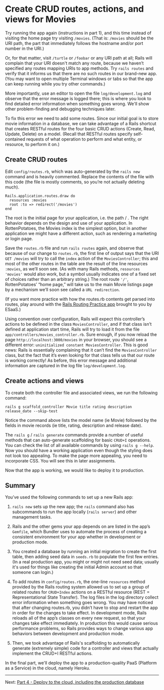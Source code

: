 # Create CRUD routes, actions, and views for Movies
Try running the app again (instructions in part 1), and this time instead of visiting the home page try visiting `/movies`.  (That is: `/movies` should be the URI path, the part that immediately follows the hostname and/or port number in the URI.)

Or, for that matter, visit `/turtle` or `/foobar` or any URI path at all; Rails will complain that your URI doesn't match any route, because we haven’t specified any routes mapping URIs to app methods. Try `rails routes` and verify that it informs us that there are no such routes in our brand-new app. (You may want to open multiple Terminal windows or tabs so that the app can keep running while you try other commands.)

More importantly, use an editor to open the file `log/development.log` and observe that the error message is logged there; this is where you look to find detailed error information when something goes wrong.  We'll show other problem-finding and debugging techniques later.

To fix this error we need to add some routes. Since our initial goal is to store movie information in a database, we can take advantage of a Rails shortcut that creates RESTful routes for the four basic CRUD actions  (Create, Read, Update, Delete) on a model. (Recall that RESTful routes specify self-contained requests of what operation to perform and what entity, or resource, to perform it on.)

## Create CRUD routes

Edit `config/routes.rb`, which was auto-generated by the `rails new` command and is heavily commented. Replace the contents of the file with this code (the file is mostly comments, so you’re not actually deleting much).
```
Rails.application.routes.draw do
  resources :movies
  root :to => redirect('/movies')
end
```

The root is the initial page for your application, i.e. the path / . The right behavior depends on the design and use of your application. In RottenPotatoes, the Movies index is the simplest option, but in another application we might have a different action, such as rendering a marketing or login page.

Save the `routes.rb` file and run `rails routes` again, and observe that because of our change to `routes.rb`, the first line of output says that the URI `GET /movies` will try to call the `index` action of the `MoviesController`; this and most of the other routes in the table are the result of the line resources `:movies`, as we’ll soon see.  (As with many Rails methods, `resources 'movies'` would also work, but a symbol usually indicates one of a fixed set of choices rather than an arbitrary string.) The root route `'/'`, RottenPotatoes’ “home page,” will take us to the main Movie listings page by a mechanism we’ll soon see called a `URL redirection`.

(If you want more practice with how the routes.rb contents get parsed into routes, play around with the [Rails Routing Practice app](https://rails-routing-practice.herokuapp.com/) brought to you by ESaaS.)



Using convention over configuration, Rails will expect this controller’s actions to be defined in the class `MoviesController`, and if that class isn’t defined at application start time, Rails will try to load it from the file `app/controllers/movies_controller.rb`. Sure enough, if you now reload the page `http://localhost:3000/movies` in your browser, you should see a different error: `uninitialized constant MoviesController`. This is good news: Rails is essentially complaining that it can’t find the `MoviesController` class, but the fact that it’s even looking for that class tells us that our route is working correctly! As before, this error message and additional information are captured in the log file `log/development.log`.

## Create actions and views

To create both the controller file and associated views, we run the following command:
```
rails g scaffold_controller Movie title rating description release_date --skip-test
```

Notice the command above lists the model name (ie Movie) followed by the fields in movie records (ie title, rating, description and release date).

The `rails g` / `rails generate` commands provide a number of useful methods that can auto-generate scaffolding for basic `CRUD+I` operations. You can check the list of all available commands by using `rails g --help`. Now you should have a working application even though the styling does not look too appealing. To make the page more appealing, you need to incorporate CSS. You will see this in later assignments.


Now that the app is working, we would like to deploy it to production.

## Summary

You’ve used the following commands to set up a new Rails app:

1. `rails new` sets up the new app; the `rails` command also has subcommands to run the app locally (`rails server`) and other management tasks.

2. Rails and the other gems your app depends on are listed in the app’s `Gemfile`, which Bundler uses to automate the process of creating a consistent environment for your app whether in development or production mode.

3. You created a database by running an initial migration to create the first table, then adding seed data in `seeds.rb` to populate the first few entries.  (In a real production app, you might or might not need seed data; usually it's used for things like creating the initial Admin account so that someone can login.)

4. To add routes in `config/routes.rb`, the one-line `resources` method provided by the Rails routing system allowed us to set up a group of related routes for `CRUD+Index` actions on a RESTful resource (REST = Representational State Transfer). The log files in the log directory collect error information when something goes wrong. You may have noticed that after changing routes.rb, you didn’t have to stop and restart the app in order for the changes to take effect.  In development mode, Rails reloads all of the app’s classes on every new request, so that your changes take effect immediately.  In production this would cause serious performance problems, so Rails provides ways to change various app behaviors between development and production mode.

5. Then, we took advantage of Rails's scaffolding to automatically generate (extremely simple) code for a controller and views that actually implement the CRUD+I RESTful actions.

In the final part, we'll deploy the app to a production-quality PaaS (Platform as a Service) in the cloud, namely Heroku.

-----

Next: [Part 4 - Deploy to the cloud, including the production database](part-4--deploy-to-the-cloud--including-the-production-database.md)